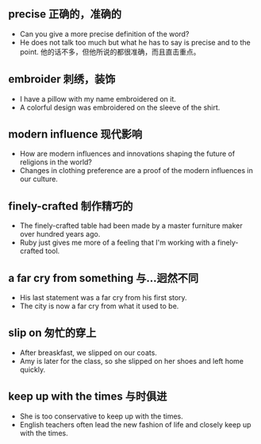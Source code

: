 ## precise 正确的，准确的
* Can you give a more precise definition of the word?
* He does not talk  too much but what he has to say is precise and to the point. 他的话不多，但他所说的都很准确，而且直击重点。

## embroider 刺绣，装饰
* I have a pillow with my name embroidered on it.
* A colorful design was embroidered on the sleeve of the shirt.

## modern influence 现代影响
* How are modern influences and innovations shaping the future of religions in the world?
* Changes in clothing preference are a proof of the modern influences in our culture.

## finely-crafted 制作精巧的
* The finely-crafted table had been made by a master furniture maker over hundred years ago.
* Ruby just gives me more of a feeling that I'm working with a finely-crafted tool.

## a far cry from something 与...迥然不同
* His last statement was a far cry from his first story.
* The city is now a far cry from what it used to be.

## slip on 匆忙的穿上
* After breaskfast, we slipped on our coats.
* Amy is later for the class, so she slipped on her shoes and left home quickly.

## keep up with the times 与时俱进
* She is too conservative to keep up with the times.
* English teachers often lead the new fashion of life and closely keep up with the times.
